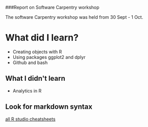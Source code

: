 ###Report on Software Carpentry workshop

The software Carpentry workshop was held from 30 Sept - 1 Oct.

# What did I learn?

* Creating objects with R
* Using packages ggplot2 and dplyr
* Github and bash

## What I didn't learn
- Analytics in R

## Look for markdown syntax

[all R studio cheatsheets](https://rstudio.com/resources/cheatsheets/)